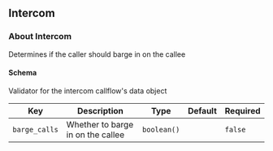 ## Intercom

### About Intercom

Determines if the caller should barge in on the callee

#### Schema

Validator for the intercom callflow's data object



Key | Description | Type | Default | Required
--- | ----------- | ---- | ------- | --------
`barge_calls` | Whether to barge in on the callee | `boolean()` |   | `false`



